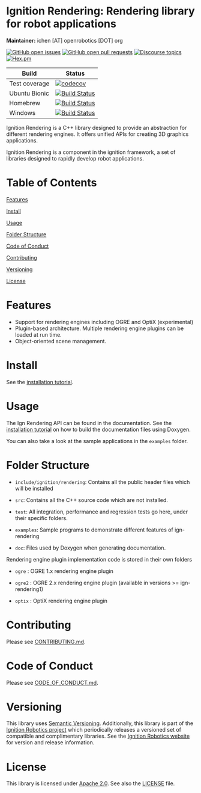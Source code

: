 # Ignition Rendering: Rendering library for robot applications

**Maintainer:** ichen [AT] openrobotics [DOT] org

[![GitHub open issues](https://img.shields.io/github/issues-raw/ignitionrobotics/ign-rendering.svg)](https://github.com/ignitionrobotics/ign-rendering/issues)
[![GitHub open pull requests](https://img.shields.io/github/issues-pr-raw/ignitionrobotics/ign-rendering.svg)](https://github.com/ignitionrobotics/ign-rendering/pulls)
[![Discourse topics](https://img.shields.io/discourse/https/community.gazebosim.org/topics.svg)](https://community.gazebosim.org)
[![Hex.pm](https://img.shields.io/hexpm/l/plug.svg)](https://www.apache.org/licenses/LICENSE-2.0)

Build | Status
-- | --
Test coverage | [![codecov](https://codecov.io/gh/ignitionrobotics/ign-rendering/branch/ign-rendering6/graph/badge.svg)](https://codecov.io/gh/ignitionrobotics/ign-rendering/branch/ign-rendering6)
Ubuntu Bionic | [![Build Status](https://build.osrfoundation.org/buildStatus/icon?job=ignition_rendering-ci-ign-rendering6-bionic-amd64)](https://build.osrfoundation.org/job/ignition_rendering-ci-ign-rendering6-bionic-amd64)
Homebrew      | [![Build Status](https://build.osrfoundation.org/buildStatus/icon?job=ignition_rendering-ci-ign-rendering6-homebrew-amd64)](https://build.osrfoundation.org/job/ignition_rendering-ci-ign-rendering6-homebrew-amd64)
Windows       | [![Build Status](https://build.osrfoundation.org/job/ign_rendering-ign-6-win/badge/icon)](https://build.osrfoundation.org/job/ign_rendering-ign-6-win/)

Ignition Rendering is a C++ library designed to provide an abstraction
for different rendering engines. It offers unified APIs for creating
3D graphics applications.

Ignition Rendering is a component in the ignition framework, a set
of libraries designed to rapidly develop robot applications.

# Table of Contents

[Features](#features)

[Install](#install)

[Usage](#usage)

[Folder Structure](#folder-structure)

[Code of Conduct](#code-of-conduct)

[Contributing](#code-of-contributing)

[Versioning](#versioning)

[License](#license)

# Features

* Support for rendering engines including OGRE and OptiX (experimental)
* Plugin-based architecture. Multiple rendering engine plugins can be loaded at run time.
* Object-oriented scene management.

# Install

See the [installation tutorial](https://ignitionrobotics.org/api/rendering/5.0/installation.html).

# Usage

The Ign Rendering API can be found in the documentation. See the
[installation tutorial](https://ignitionrobotics.org/api/rendering/5.0/installation.html)
on how to build the documentation files using Doxygen.

You can also take a look at the sample applications in the `examples` folder.

# Folder Structure

* `include/ignition/rendering`: Contains all the public header files which will be installed

* `src`: Contains all the C++ source code which are not installed.

* `test`: All integration, performance and regression tests go here, under their
  specific folders.

* `examples`: Sample programs to demonstrate different features of ign-rendering

* `doc`: Files used by Doxygen when generating documentation.

Rendering engine plugin implementation code is stored in their own folders

* `ogre` : OGRE 1.x rendering engine plugin

* `ogre2` : OGRE 2.x rendering engine plugin (available in versions >= ign-rendering1)

* `optix` : OptiX rendering engine plugin

# Contributing

Please see
[CONTRIBUTING.md](https://ignitionrobotics.org/docs/all/contributing).

# Code of Conduct

Please see
[CODE_OF_CONDUCT.md](https://github.com/ignitionrobotics/ign-gazebo/blob/main/CODE_OF_CONDUCT.md).

# Versioning

This library uses [Semantic Versioning](https://semver.org/). Additionally, this library is part of the [Ignition Robotics project](https://ignitionrobotics.org) which periodically releases a versioned set of compatible and complimentary libraries. See the [Ignition Robotics website](https://ignitionrobotics.org) for version and release information.

# License

This library is licensed under [Apache 2.0](https://www.apache.org/licenses/LICENSE-2.0). See also the [LICENSE](https://github.com/ignitionrobotics/ign-rendering/blob/main/LICENSE) file.

